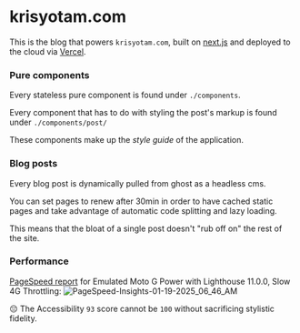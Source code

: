 # krisyotam.com

This is the blog that powers `krisyotam.com`, built on
[next.js](https://nextjs.org/) and
deployed to the cloud via [Vercel](https://vercel.com).

### Pure components

Every stateless pure component is found under `./components`.

Every component that has to do with styling the post's markup
is found under `./components/post/`

These components make up the _style guide_ of the application.

### Blog posts

Every blog post is dynamically pulled from ghost as a headless cms.

You can set pages to renew after 30min in order to have cached static pages
and take advantage of automatic code splitting and lazy loading.

This means that the bloat of a single post doesn't "rub off on" the
rest of the site.

### Performance
[PageSpeed report](https://pagespeed.web.dev/analysis/https-krispuremath-vercel-app/wjowavujnl?form_factor=mobile) for Emulated Moto G Power with Lighthouse 11.0.0, Slow 4G Throttling:
![PageSpeed-Insights-01-19-2025_06_46_AM](https://github.com/user-attachments/assets/aa588b17-83e1-43f4-b1ba-58cabbc0ed80)

😔 The Accessibility `93` score cannot be `100` without sacrificing stylistic fidelity.</sup>
